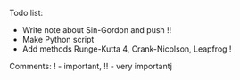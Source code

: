

Todo list:
- Write note about Sin-Gordon and push !!
- Make Python script 
- Add methods Runge-Kutta 4, Crank-Nicolson, Leapfrog !


Comments: ! - important, !! - very importantj
